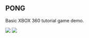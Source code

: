 ## PONG

Basic XBOX 360 tutorial game demo.

<img src="https://raw.github.com/ElvishCoder/Pong/master/screenshots/start.png">
<img src="https://raw.github.com/ElvishCoder/Pong/master/screenshots/playing.png">
